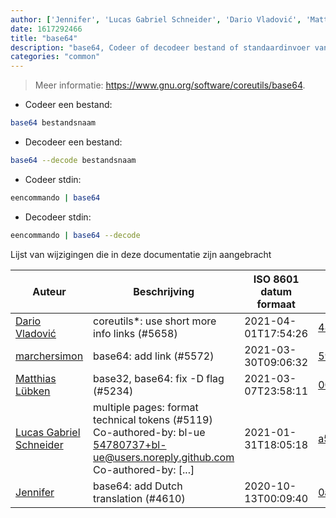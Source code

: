 ```yaml
---
author: ['Jennifer', 'Lucas Gabriel Schneider', 'Dario Vladović', 'Matthias Lübken', 'marchersimon']
date: 1617292466
title: "base64"
description: "base64, Codeer of decodeer bestand of standaardinvoer van/naar Base64 naar standaarduitvoer."
categories: "common"
---
```

> Meer informatie: <https://www.gnu.org/software/coreutils/base64>.

- Codeer een bestand:

```bash
base64 bestandsnaam
```

- Decodeer een bestand:

```bash
base64 --decode bestandsnaam
```

- Codeer stdin:

```bash
eencommando | base64
```

- Decodeer stdin:

```bash
eencommando | base64 --decode
```
Lijst van wijzigingen die in deze documentatie zijn aangebracht


Auteur | Beschrijving | ISO 8601 datum formaat | Link naar GitHub
------|-----|-----|-----
[Dario Vladović](mailto:d.vladimyr@gmail.com) | coreutils*: use short more info links (#5658) | 2021-04-01T17:54:26 | [4830093903f6](https://github.com/tldr-pages/tldr/commit/4830093903f66ccf3ebbc2ecf477286e45edac59)
[marchersimon](mailto:50295997+marchersimon@users.noreply.github.com) | base64: add link (#5572) | 2021-03-30T09:06:32 | [59583f4c3ef2](https://github.com/tldr-pages/tldr/commit/59583f4c3ef21258f554c49dc14001e27e3bd4e1)
[Matthias Lübken](mailto:matthias.luebken@gmail.com) | base32, base64: fix -D flag (#5234) | 2021-03-07T23:58:11 | [00e00396a42a](https://github.com/tldr-pages/tldr/commit/00e00396a42a8b5fcc189909a1aae3173e513f72)
[Lucas Gabriel Schneider](mailto:casdpa@gmail.com) | multiple pages: format technical tokens (#5119) Co-authored-by: bl-ue <54780737+bl-ue@users.noreply.github.com> Co-authored-by: [...] | 2021-01-31T18:05:18 | [a5fe31bc47ae](https://github.com/tldr-pages/tldr/commit/a5fe31bc47aece3efa5e66b52b3cf384f27d5d72)
[Jennifer](mailto:42771751+JenniX3@users.noreply.github.com) | base64: add Dutch translation (#4610) | 2020-10-13T00:09:40 | [0a679a6b151e](https://github.com/tldr-pages/tldr/commit/0a679a6b151e6d2de5581693d81e4a7a9580ed6e)

